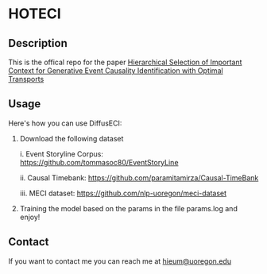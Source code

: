 # HOTECI

## Description

This is the offical repo for the paper [Hierarchical Selection of Important Context for Generative Event Causality Identification with Optimal Transports](https://aclanthology.org/2024.lrec-main.711.pdf) 

## Usage

Here's how you can use DiffusECI:

1. Download the following dataset
    
    i. Event Storyline Corpus: https://github.com/tommasoc80/EventStoryLine
    
    ii. Causal Timebank: https://github.com/paramitamirza/Causal-TimeBank

    iii. MECI dataset: https://github.com/nlp-uoregon/meci-dataset
2. Training the model based on the params in the file params.log and enjoy!


## Contact

If you want to contact me you can reach me at hieum@uoregon.edu



